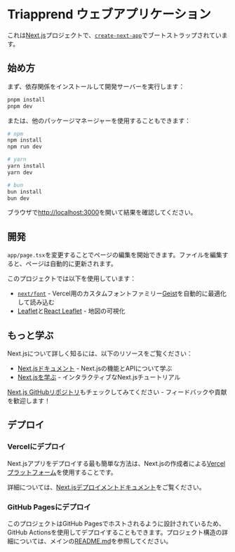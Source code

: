 # Triapprend ウェブアプリケーション

これは[Next.js](https://nextjs.org)プロジェクトで、[`create-next-app`](https://nextjs.org/docs/app/api-reference/cli/create-next-app)でブートストラップされています。

## 始め方

まず、依存関係をインストールして開発サーバーを実行します：

```bash
pnpm install
pnpm dev
```

または、他のパッケージマネージャーを使用することもできます：

```bash
# npm
npm install
npm run dev

# yarn
yarn install
yarn dev

# bun
bun install
bun dev
```

ブラウザで[http://localhost:3000](http://localhost:3000)を開いて結果を確認してください。

## 開発

`app/page.tsx`を変更することでページの編集を開始できます。ファイルを編集すると、ページは自動的に更新されます。

このプロジェクトでは以下を使用しています：
- [`next/font`](https://nextjs.org/docs/app/building-your-application/optimizing/fonts) - Vercel用のカスタムフォントファミリー[Geist](https://vercel.com/font)を自動的に最適化して読み込む
- [Leaflet](https://leafletjs.com/)と[React Leaflet](https://react-leaflet.js.org/) - 地図の可視化

## もっと学ぶ

Next.jsについて詳しく知るには、以下のリソースをご覧ください：

- [Next.jsドキュメント](https://nextjs.org/docs) - Next.jsの機能とAPIについて学ぶ
- [Next.jsを学ぶ](https://nextjs.org/learn) - インタラクティブなNext.jsチュートリアル

[Next.js GitHubリポジトリ](https://github.com/vercel/next.js)もチェックしてみてください - フィードバックや貢献を歓迎します！

## デプロイ

### Vercelにデプロイ

Next.jsアプリをデプロイする最も簡単な方法は、Next.jsの作成者による[Vercelプラットフォーム](https://vercel.com/new?utm_medium=default-template&filter=next.js&utm_source=create-next-app&utm_campaign=create-next-app-readme)を使用することです。

詳細については、[Next.jsデプロイメントドキュメント](https://nextjs.org/docs/app/building-your-application/deploying)をご覧ください。

### GitHub Pagesにデプロイ

このプロジェクトはGitHub Pagesでホストされるように設計されているため、GitHub Actionsを使用してデプロイすることもできます。プロジェクト構造の詳細については、メインの[README.md](../README.md)を参照してください。
